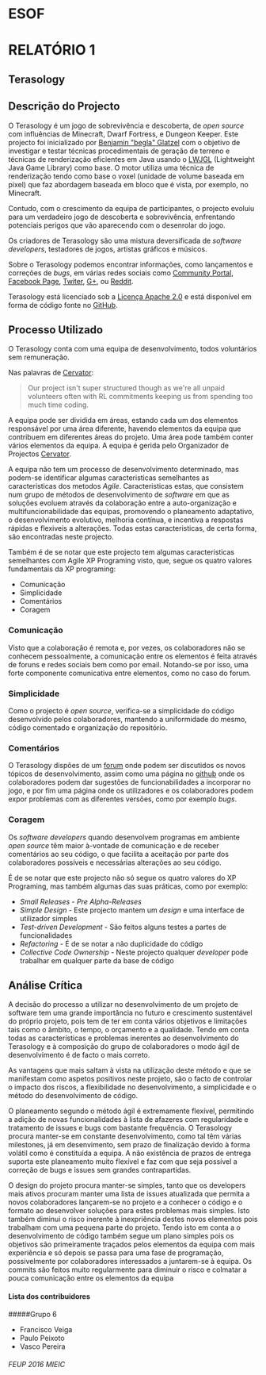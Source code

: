 # ESOF
# RELATÓRIO 1
## Terasology

## Descrição do Projecto
O Terasology é um jogo de sobrevivência e descoberta, de *open source* com influências de Minecraft, Dwarf Fortress, e 
Dungeon Keeper.
Este projecto foi inicializado por [Benjamin "begla" Glatzel](https://github.com/begla) com o objetivo de 
investigar e testar técnicas procedimentais de geração de terreno e 
técnicas de renderização eficientes em Java usando o 
[LWJGL](https://en.wikipedia.org/wiki/Lightweight_Java_Game_Library) (Lightweight Java Game Library) como base.
O motor utiliza uma técnica de renderização tendo como base o voxel (unidade de volume baseada em pixel) que faz
abordagem baseada em bloco que é vista, por exemplo, no Minecraft.

Contudo, com o crescimento da equipa de participantes, o projecto evoluiu para um verdadeiro jogo de descoberta e sobrevivência, enfrentando potenciais perigos que vão aparecendo com o desenrolar do jogo.

Os criadores de Terasology são uma mistura deversificada de *software developers*, testadores de jogos,
artistas gráficos e músicos. 

Sobre o Terasology podemos encontrar informações, como lançamentos e correções de *bugs*, 
em várias redes sociais como [Community Portal](http://forum.terasology.org/), 
[Facebook Page](https://www.facebook.com/Terasology/timeline/), [Twiter](https://twitter.com/Terasology), 
[G+](https://plus.google.com/103835217961917018533/posts), ou [Reddit](https://www.reddit.com/r/Terasology).

Terasology está licenciado sob a [Licença Apache 2.0](http://www.apache.org/licenses/LICENSE-2.0.html) e está disponível em forma de código fonte no [GitHub](https://github.com/MovingBlocks/Terasology).

## Processo Utilizado

O Terasology conta com uma equipa de desenvolvimento, todos voluntários sem remuneração.

Nas palavras de [Cervator](https://github.com/Cervator):
>Our project isn't super structured though as we're all unpaid volunteers often
with RL commitments keeping us from spending too much time coding.

A equipa pode ser dividida em áreas, estando cada um dos elementos responsável por uma área diferente,
havendo elementos da equipa que contribuem em diferentes áreas do projeto. Uma área pode também conter vários
elementos da equipa.
A equipa é gerida pelo Organizador de Projectos [Cervator](https://github.com/Cervator).

A equipa não tem um processo de desenvolvimento determinado, mas podem-se identificar algumas 
caracteristicas semelhantes as caracteristicas dos metodos *Agile*. Caracteristicas estas, que 
consistem num grupo de métodos de desenvolvimento de *software* em que as soluções evoluem através da 
colaboração entre a auto-organização e multifuncionabilidade das equipas, promovendo o planeamento adaptativo,
o desenvolvimento evolutivo, melhoria contínua, e incentiva a respostas rápidas e flexiveis a alterações.
Todas estas caracteristicas, de certa forma, são encontradas neste projecto.

Também é de se notar que este projecto tem algumas caracteristicas semelhantes com Agile XP Programing visto, 
que, segue os quatro valores fundamentais da XP programing:

* Comunicação
* Simplicidade
* Comentários
* Coragem

### Comunicação

Visto que a colaboração é remota e, por vezes, os colaboradores não se conhecem pessoalmente, a comunicação entre os elementos é feita através de foruns e redes sociais bem como por email. Notando-se por isso, uma forte componente comunicativa entre elementos, como no caso do forum.

### Simplicidade

Como o projecto é *open source*, verifica-se a simplicidade do código desenvolvido pelos colaboradores, 
mantendo a uniformidade do mesmo, código comentado e organização do repositório.


### Comentários

O Terasology dispões de um [forum](http://forum.movingblocks.org/) onde podem ser discutidos os novos tópicos de
desenvolvimento, assim como uma página no [github](https://github.com/MovingBlocks/Terasology/wiki/Community-Suggestions) 
onde os colaboradores podem dar sugestões de funcionabilidades a incorporar no jogo, 
e por fim uma página onde os utilizadores e os colaboradores podem expor problemas com as 
diferentes versões, como por exemplo *bugs*.

### Coragem

Os *software developers* quando desenvolvem programas em ambiente *open source* têm maior à-vontade de comunicação e de 
receber comentários ao seu código, o que facilita a aceitação por parte dos colaboradores possíveis e necessárias 
alterações ao seu código.


É de se notar que este projecto não só segue os quatro valores do XP Programing, mas também algumas das suas práticas,
como por exemplo: 
* *Small Releases* - *Pre Alpha-Releases*
* *Simple Design* - Este projecto mantem um *design* e uma interface de utilizador simples
* *Test-driven Development* - São feitos alguns testes a partes de funcionalidades
* *Refactoring* - É de se notar a não duplicidade do código
* *Collective Code Ownership* - Neste projecto qualquer *developer* pode trabalhar em qualquer parte da base de código


## Análise Crítica

A decisão do processo  a utilizar no desenvolvimento de um projeto de software tem uma grande importância no futuro e crescimento sustentável do próprio projeto, pois tem de ter em conta vários objetivos e limitações tais como o âmbito, o tempo, o orçamento e a qualidade. Tendo em conta todas as características e problemas inerentes ao desenvolvimento do Terasology e à composição do grupo de colaboradores o modo ágil de desenvolvimento é de facto o mais correto.

As vantagens que mais saltam à vista na utilização deste método e que se manifestam como aspetos positivos neste projeto, são o facto de controlar o impacto dos riscos, a flexibilidade no desenvolvimento, a simplicidade e o método do desenvolvimento de código.

O planeamento segundo o método ágil é extremamente flexível, permitindo a adição de novas funcionalidades  à lista de afazeres com regularidade e tratamento de issues e bugs com bastante frequência. O Terasology procura manter-se em constante desenvolvimento, como tal têm várias milestones, já em desenvimento, sem prazo de finalização devido à forma volátil como é constituída a equipa. A não existência de prazos de entrega suporta este planeamento muito flexível e faz com que seja possível a correção de bugs e issues sem grandes contrapartidas. 

O design do projeto procura manter-se simples, tanto que os developers mais ativos procuram manter uma lista de issues atualizada que permita a novos colaboradores lançarem-se no projeto e a conhecer o código e o formato ao desenvolver soluções para estes problemas mais simples. Isto também diminui o risco inerente à inexpriência destes novos elementos pois trabalham com uma pequena parte do projeto. Tendo isto em conta a o desenvolvimento de código também segue um plano simples pois os objetivos são primeiramente traçados pelos elementos da equipa com mais experiência e só depois se passa para uma fase de programação, possivelmente por colaboradores interessados a juntarem-se à equipa. Os commits são feitos muito regularmente para diminuir o risco e colmatar  a pouca comunicação entre os elementos da equipa



#### Lista dos contribuidores 
#####Grupo 6
* Francisco Veiga
* Paulo Peixoto
* Vasco Pereira

###### FEUP 2016 MIEIC
